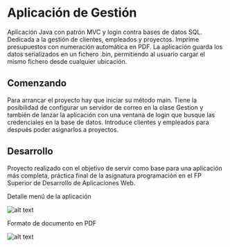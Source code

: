 # Aplicación de Gestión
Aplicación Java con patrón MVC y login contra bases de datos SQL. Dedicada a la gestión de clientes, empleados y proyectos. Imprime presupuestos con numeración automática en PDF. 
La aplicación guarda los datos serializados en un fichero .bin, permitiendo al usuario cargar el mismo fichero desde cualquier ubicación.

## Comenzando

Para arrancar el proyecto hay que iniciar su método main. Tiene la posibilidad de configurar un servidor de correo en la clase Gestion y también de lanzar la aplicación con una ventana de login que busque las credenciales en la base de datos. 
Introduce clientes y empleados para después poder asignarlos a proyectos. 

## Desarrollo

Proyecto realizado con el objetivo de servir como base para una aplicación más completa, práctica final de la asignatura programación en el FP Superior de Desarrollo de Aplicaciones Web. 


Detalle menú de la aplicación

![alt text](https://github.com/JGCdev/Java-MVC-Print-Budgets/blob/master/src/imagenes/readme/gestion-menu.png)

Formato de documento en PDF

![alt text](https://github.com/JGCdev/Java-MVC-Print-Budgets/blob/master/src/imagenes/readme/pdf.png)
